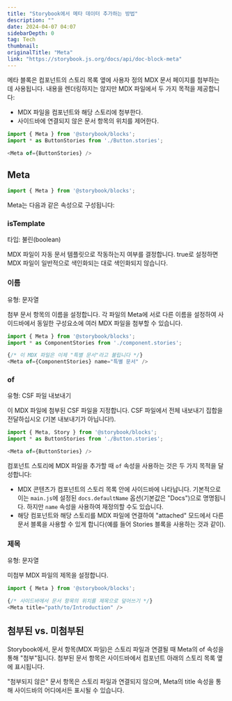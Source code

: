 ```yaml
---
title: "Storybook에서 메타 데이터 추가하는 방법"
description: ""
date: 2024-04-07 04:07
sidebarDepth: 0
tag: Tech
thumbnail: 
originalTitle: "Meta"
link: "https://storybook.js.org/docs/api/doc-block-meta"
---
```



메타 블록은 컴포넌트의 스토리 목록 옆에 사용자 정의 MDX 문서 페이지를 첨부하는 데 사용됩니다. 내용을 렌더링하지는 않지만 MDX 파일에서 두 가지 목적을 제공합니다:

- MDX 파일을 컴포넌트와 해당 스토리에 첨부한다.
- 사이드바에 연결되지 않은 문서 항목의 위치를 제어한다.

```js
import { Meta } from '@storybook/blocks';
import * as ButtonStories from './Button.stories';

<Meta of={ButtonStories} />
```

## Meta



```js
import { Meta } from '@storybook/blocks';
```

Meta는 다음과 같은 속성으로 구성됩니다:

### isTemplate

타입: 불린(boolean)



MDX 파일이 자동 문서 템플릿으로 작동하는지 여부를 결정합니다. true로 설정하면 MDX 파일이 일반적으로 색인화되는 대로 색인화되지 않습니다.

### 이름

유형: 문자열

첨부 문서 항목의 이름을 설정합니다. 각 파일의 Meta에 서로 다른 이름을 설정하여 사이드바에서 동일한 구성요소에 여러 MDX 파일을 첨부할 수 있습니다.



```js
import { Meta } from '@storybook/blocks';
import * as ComponentStories from './component.stories';

{/* 이 MDX 파일은 이제 "특별 문서"라고 불립니다 */}
<Meta of={ComponentStories} name="특별 문서" />
```

### of

유형: CSF 파일 내보내기

이 MDX 파일에 첨부된 CSF 파일을 지정합니다. CSF 파일에서 전체 내보내기 집합을 전달하십시오 (기본 내보내기가 아닙니다!).



```js
import { Meta, Story } from '@storybook/blocks';
import * as ButtonStories from './Button.stories';

<Meta of={ButtonStories} />
```

컴포넌트 스토리에 MDX 파일을 추가할 때 `of` 속성을 사용하는 것은 두 가지 목적을 달성합니다:

- MDX 콘텐츠가 컴포넌트의 스토리 목록 안에 사이드바에 나타납니다. 기본적으로 이는 `main.js`에 설정된 `docs.defaultName` 옵션(기본값은 "Docs")으로 명명됩니다. 하지만 `name` 속성을 사용하여 재정의할 수도 있습니다.
- 해당 컴포넌트와 해당 스토리를 MDX 파일에 연결하여 "attached" 모드에서 다른 문서 블록을 사용할 수 있게 합니다(예를 들어 Stories 블록을 사용하는 것과 같이).

### 제목



유형: 문자열

미첨부 MDX 파일의 제목을 설정합니다.

```js
import { Meta } from '@storybook/blocks';

{/* 사이드바에서 문서 항목의 위치를 제목으로 덮어쓰기 */}
<Meta title="path/to/Introduction" />
```

## 첨부된 vs. 미첨부된



Storybook에서, 문서 항목(MDX 파일)은 스토리 파일과 연결될 때 Meta의 of 속성을 통해 "첨부"됩니다. 첨부된 문서 항목은 사이드바에서 컴포넌트 아래의 스토리 목록 옆에 표시됩니다.

"첨부되지 않은" 문서 항목은 스토리 파일과 연결되지 않으며, Meta의 title 속성을 통해 사이드바의 어디에서든 표시될 수 있습니다.